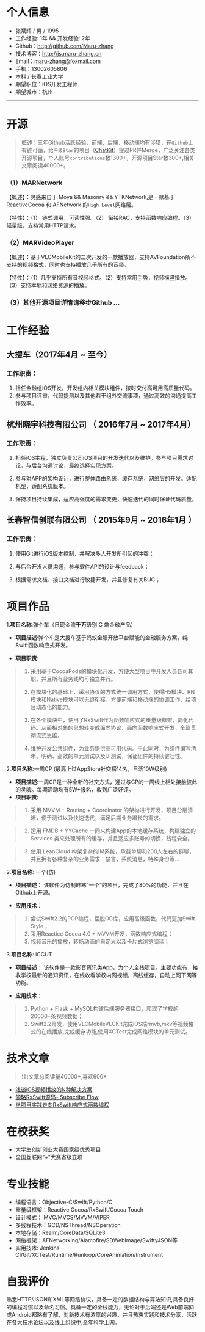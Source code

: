 
# 个人信息

 - 张斌辉 / 男 / 1995
 - 工作经验: 1年 && 开发经验: 2年
 - Github：http://github.com/Maru-zhang 
 - 技术博客：http://js.maru-zhang.cn
 - Email：maru-zhang@foxmail.com
 - 手机：13002605806
 - 本科 / 长春工业大学
 - 期望职位：iOS开发工程师
 - 期望城市：杭州

---

# 开源
> 概述：三年Github活跃经验，前端、后端、移动端均有涉猎，在`Github`上有迹可循，给`千级Star`的项目（[ChatKit](https://github.com/leancloud/ChatKit-OC)）提过PR并Merge，广泛关注各类开源项目，个人账号`contributions`数1300+，开源项目Star数300+,相关文章阅读40000+。

### （1）MARNetwork

【概述】：灵感来自于 Moya && Masonry && YTKNetwork,是一款基于 ReactiveCocoa 和 AFNetwork 的`High Level`网络层。

【特性】：（1） 链式调用，可读性强。（2） 衔接RAC，支持函数响应编程。（3）轻量级，支持常用HTTP请求。

### （2）MARVideoPlayer

【概述】：基于VLCMobileKit的二次开发的一款播放器，支持AVFoundation所不支持的视频格式，同时也支持播放几乎所有的音频。

【特性】：（1）几乎支持所有音视频格式。（2）支持常用手势，视频横竖播放。（3）支持本地和网络资源的播放。

### （3）其他开源项目详情请移步Github ...
# 工作经验

## 大搜车（2017年4月 ~ 至今） 
### 工作职责：
1. 担任金融组iOS开发，开发组内相关模块组件，按时交付高可用高质量代码。
2. 参与项目评审，代码提测以及其他若干组外交流事项，通过高效的沟通提高工作效率。

## 杭州晓宇科技有限公司 （ 2016年7月 ~ 2017年4月）

### 工作职责：

1. 担任iOS主程，独立负责公司iOS项目的开发迭代以及维护。参与项目需求讨论，与后台沟通讨论，最终选择实现方案。

2. 参与对APP的架构设计，进行整体路由系统，缓存系统，网络层的开发。适配机型，适配系统版本。

3. 保持项目持续集成，适应高强度的需求变更，快速迭代的同时保证代码质量。

## 长春智信创联有限公司 （ 2015年9月 ~ 2016年1月 ）

### 工作职责：

1. 使用Git进行iOS版本控制，并解决多人开发所引起的冲突；

2. 与后台开发人员沟通，参与软件API的设计与feedback；

3. 根据需求文档、接口文档进行敏捷开发，并且修复有关BUG；

# 项目作品

1.**项目名称**:弹个车（日现金流**千万**级别 C 端金融产品）

* **项目描述**:弹个车是大搜车基于蚂蚁金服开放平台赋能的金融服务方案，纯Swift函数响应式开发。

* **项目职责**:

> 1. 采用基于CocoaPods的模块化开发，方便大型项目中开发人员各司其职，并且所有业务线均可独立并行。
> 
> 2. 在模块化的基础上，采用协议的方式统一调用方式，使得H5模块、RN模块和Native模块可以无缝衔接，方便前端和移动端的协调工作，给项目动态化的能力。
> 3. 在各个模块中，使用了RxSwift作为函数响应式的重量级框架，简化代码。从面相对象的思想转变成面向协议、面向函数响应式开发，全篇贯彻流式思维。
> 4. 维护开发公共组件，为业务提供高可用代码。于此同时，为组件编写清晰、明确、高效的单元测试以及UI测试，保证组件的持续健壮性。

2.**项目名称**:一周CP (最高上过AppStore社交榜14名，日活10W级别)

* **项目描述**:一周CP是一种全新的社交方式，通过与CP的一周线上相处接触彼此的灵魂。每期活动均有5W+报名，收到广泛好评。
* **项目职责**:


> 1. 采用 MVVM + Routing + Coordinator 的架构进行开发，项目分层清晰，便于测试以及快速迭代，满足后期业务增长的需求。

> 2. 运用 FMDB + YYCache 一同来构建App的本地缓存系统，构建独立的 Services 类来处理所有的缓存，并且适应多账号的切换，线程安全。

> 3. 使用 LeanCloud 构架复杂的IM系统，承载单聊和200人左右的群聊，并且拥有各种复杂的业务需求：禁言，系统消息，特殊身份等...


2.**项目名称**: 一个(仿)

* **项目描述**： 该软件为仿制韩寒“一个”的项目，完成了80%的功能，并且在Github上开源。

* **应用技术**： 

> 1. 尝试Swift2.2的POP编程，摆脱OC库，应用高级函数，代码更加Swift-Style；
> 2. 采用Reactice Cocoa 4.0 + MVVM开发，函数响应式编程；
> 3. 视频音乐的播放，转场动画的自定义以及卡片式浏览阅读；


3.**项目名称**: iCCUT

* **项目描述**： 该软件是一款影音资讯类App，为个人全栈项目。主要功能有：接收学校最新的通知资讯，在线收看学校内网视频，离线缓存，自动上网下网等功能。

* **应用技术**： 

> 1. Python + Flask + MySQL构建后端服务器接口，爬取了学校的20000+条视频数据；
> 2. Swift2.2开发，使用VLCMobileVLCKit完成iOS端rmvb,mkv等视频格式的在线播放,完成缓存功能,使用XCTest完成网络模块的单元测试。

# 技术文章
> 注:文章总阅读量40000+,喜欢600+

- [浅谈iOS视频播放的N种解决方案](http://www.jianshu.com/p/3618a9116660)
- [领略RxSwift源码- Subscribe Flow](http://www.jianshu.com/p/af17ba8e5d14)
- [从项目实践走向RxSwift响应式函数编程](http://www.jianshu.com/p/de7e90e1c13d) 

# 在校获奖

- 大学生创新创业大赛国家级优秀项目
- 全国互联网“+”大赛省级立项

# 专业技能

- 编程语言：Objective-C/Swift/Python/C
- 重量级框架：Reactive Cocoa/RxSwift/Cocoa Touch
- 设计模式： MVC/MVCS/MVVM/VIPER
- 多线程技术：GCD/NSThread/NSOperation
- 本地存储：Realm/CoreData/SQLite3
- 网络框架：AFNetworking/Alamofire/SDWebImage/SwiftyJSON等
- 实用技术: Jenkins CI/Git/XCTest/Runtime/Runloop/CoreAnimation/Instrument

# 自我评价

熟悉HTTP/JSON和XML等网络协议，具备一定的数据结构与算法知识,具备良好的编程习惯以及命名习惯。具备一定的全栈能力，无论对于后端还是Web前端抑或Android都略有了解，对新技术有浓厚的兴趣，并且热衷实践和技术分享，活跃在各大技术论坛以及线上组织中,全年科学上网。


